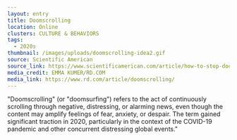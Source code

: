 ```yaml
---
layout: entry
title: Doomscrolling
location: Online
clusters: CULTURE & BEHAVIORS
tags:
  - 2020s
thumbnail: /images/uploads/doomscrolling-idea2.gif
source: Scientific American
source_link: https://www.scientificamerican.com/article/how-to-stop-doomscrolling-news-and-social-media/
media_credit: EMMA KUMER/RD.COM
media_link: https://www.rd.com/article/doomscrolling/
---
```

"Doomscrolling" (or "doomsurfing") refers to the act of continuously scrolling through negative, distressing, or alarming news, even though the content may amplify feelings of fear, anxiety, or despair. The term gained significant traction in 2020, particularly in the context of the COVID-19 pandemic and other concurrent distressing global events."
